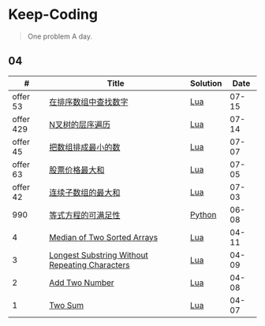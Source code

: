 # Keep-Coding
> One problem A day.


## 04

|#|Title|Solution|Date|
|-------|-------|------|-------|
|offer 53|[在排序数组中查找数字](https://leetcode-cn.com/problems/zai-pai-xu-shu-zu-zhong-cha-zhao-shu-zi-lcof/)|[Lua](./2020/offer-53.lua)|07-15|
|offer 429|[N叉树的层序遍历](https://leetcode-cn.com/problems/n-ary-tree-level-order-traversal/)|[Lua](./2020/offer-429.lua)|07-14|
|offer 45|[把数组排成最小的数](https://leetcode-cn.com/problems/ba-shu-zu-pai-cheng-zui-xiao-de-shu-lcof/)|[Lua](./2020/offer-45.lua)|07-07|
|offer 63|[股票价格最大和](https://leetcode-cn.com/problems/gu-piao-de-zui-da-li-run-lcof)|[Lua](./2020/offer-63.lua)|07-05|
|offer 42|[连续子数组的最大和](https://leetcode-cn.com/problems/lian-xu-zi-shu-zu-de-zui-da-he-lcof/)|[Lua](./2020/offer-42.lua)|07-03|
|990|[等式方程的可满足性](https://leetcode-cn.com/problems/satisfiability-of-equality-equations/)|[Python](./2020/990.py)|06-08|
|4|[Median of Two Sorted Arrays](https://leetcode.com/problems/median-of-two-sorted-arrays/)|[Lua](./2020/004.lua)|04-11|
|3|[Longest Substring Without Repeating Characters](https://leetcode.com/problems/longest-substring-without-repeating-characters/)|[Lua](./2020/003.lua)|04-09|
|2|[Add Two Number](https://leetcode.com/problems/add-two-numbers/)|[Lua](./2020/002.lua)|04-08|
|1|[Two Sum](https://leetcode.com/problems/two-sum/)|[Lua](./2020/001.lua)|04-07|
